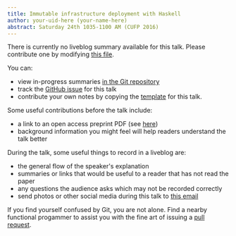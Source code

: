 ```yaml
---
title: Immutable infrastructure deployment with Haskell
author: your-uid-here (your-name-here)
abstract: Saturday 24th 1035-1100 AM (CUFP 2016)
---
```


There is currently no liveblog summary available for this talk. Please contribute one by modifying [this file](https://github.com/ocamllabs/icfp2016-blog/blob/master/CUFP/immutable-infrastructure-deplo.md).

You can:
* view in-progress summaries [in the Git repository](https://github.com/ocamllabs/icfp2016-blog/tree/master/CUFP/immutable-infrastructure-deplo/)
* track the [GitHub issue](https://github.com/ocamllabs/icfp2016-blog/issues/181) for this talk
* contribute your own notes by copying the [template](immutable-infrastructure-deplo/template.md) for this talk.

Some useful contributions before the talk include:
* a link to an open access preprint PDF (see [here](https://github.com/gasche/icfp2016-papers))
* background information you might feel will help readers understand the talk better

During the talk, some useful things to record in a liveblog are:
* the general flow of the speaker's explanation
* summaries or links that would be useful to a reader that has not read the paper
* any questions the audience asks which may not be recorded correctly
* send photos or other social media during this talk to [this email](mailto:icfp16.photos@gmail.com?subject=CUFP:immutable-infrastructure-deplo)

If you find yourself confused by Git, you are not alone. Find a nearby functional progammer
to assist you with the fine art of issuing a [pull request](https://help.github.com/articles/about-pull-requests/).

